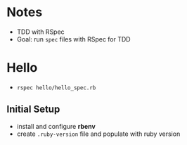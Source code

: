# Notes

- TDD with RSpec
- Goal: run `spec` files with RSpec for TDD

# Hello

- `rspec hello/hello_spec.rb`

## Initial Setup

- install and configure **rbenv**
- create `.ruby-version` file and populate with ruby version
